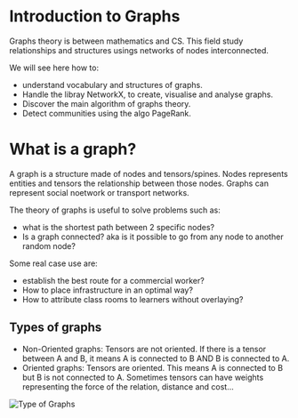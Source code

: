 # Introduction to Graphs

Graphs theory is between mathematics and CS. This field study relationships and structures usings networks of nodes interconnected.

We will see here how to:
- understand vocabulary and structures of graphs.
- Handle the libray NetworkX, to create, visualise and analyse graphs.
- Discover the main algorithm of graphs theory.
- Detect communities using the algo PageRank.

# What is a graph?

A graph is a structure made of nodes and tensors/spines. Nodes represents entities and tensors the relationship between those nodes. Graphs can represent social noetwork or transport networks.

The theory of graphs is useful to solve problems such as:
- what is the shortest path between 2 specific nodes? 
- Is a graph connected? aka is it possible to go from any  node to another random node?

Some real case use are:
- establish the best route for a commercial worker?
- How to place infrastructure in an optimal way?
- How to attribute class rooms to learners without overlaying?


## Types of graphs

- Non-Oriented graphs: Tensors are not oriented. If there is a tensor between A and B, it means A is connected to B AND B is connected to A.
- Oriented graphs: Tensors are oriented. This means A is connected to B but B is not connected to A. Sometimes tensors can have weights representing the force of the relation, distance and cost...

![Type of Graphs](Oriented_NonOriented_graphs.png)
